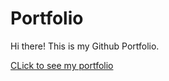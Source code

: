 # Portfolio

Hi there! This is my Github Portfolio.

[CLick to see my portfolio](https://maartjevdw.github.io/portfolio/)
